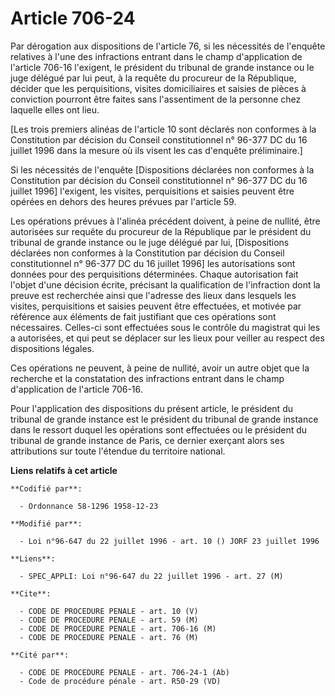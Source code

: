 # Article 706-24

Par dérogation aux dispositions de l'article 76, si les nécessités de l'enquête relatives à l'une des infractions entrant
dans le champ d'application de l'article 706-16 l'exigent, le président du tribunal de grande instance ou le juge délégué par
lui peut, à la requête du procureur de la République, décider que les perquisitions, visites domiciliaires et saisies de
pièces à conviction pourront être faites sans l'assentiment de la personne chez laquelle elles ont lieu.

[Les trois premiers alinéas de l'article 10 sont déclarés non conformes à la Constitution par décision du Conseil
constitutionnel n° 96-377 DC du 16 juillet 1996 dans la mesure où ils visent les cas d'enquête préliminaire.]

Si les nécessités de l'enquête [Dispositions déclarées non conformes à la Constitution par décision du Conseil
constitutionnel n° 96-377 DC du 16 juillet 1996] l'exigent, les visites, perquisitions et saisies peuvent être opérées en
dehors des heures prévues par l'article 59.

Les opérations prévues à l'alinéa précédent doivent, à peine de nullité, être autorisées sur requête du procureur de la
République par le président du tribunal de grande instance ou le juge délégué par lui, [Dispositions déclarées non conformes
à la Constitution par décision du Conseil constitutionnel n° 96-377 DC du 16 juillet 1996] les autorisations sont données
pour des perquisitions déterminées. Chaque autorisation fait l'objet d'une décision écrite, précisant la qualification de
l'infraction dont la preuve est recherchée ainsi que l'adresse des lieux dans lesquels les visites, perquisitions et saisies
peuvent être effectuées, et motivée par référence aux éléments de fait justifiant que ces opérations sont nécessaires.
Celles-ci sont effectuées sous le contrôle du magistrat qui les a autorisées, et qui peut se déplacer sur les lieux pour
veiller au respect des dispositions légales.

Ces opérations ne peuvent, à peine de nullité, avoir un autre objet que la recherche et la constatation des infractions
entrant dans le champ d'application de l'article 706-16.

Pour l'application des dispositions du présent article, le président du tribunal de grande instance est le président du
tribunal de grande instance dans le ressort duquel les opérations sont effectuées ou le président du tribunal de grande
instance de Paris, ce dernier exerçant alors ses attributions sur toute l'étendue du territoire national.

**Liens relatifs à cet article**

	**Codifié par**:

	  - Ordonnance 58-1296 1958-12-23

	**Modifié par**:

	  - Loi n°96-647 du 22 juillet 1996 - art. 10 () JORF 23 juillet 1996

	**Liens**:

	  - SPEC_APPLI: Loi n°96-647 du 22 juillet 1996 - art. 27 (M)

	**Cite**:

	  - CODE DE PROCEDURE PENALE - art. 10 (V)
	  - CODE DE PROCEDURE PENALE - art. 59 (M)
	  - CODE DE PROCEDURE PENALE - art. 706-16 (M)
	  - CODE DE PROCEDURE PENALE - art. 76 (M)

	**Cité par**:

	  - CODE DE PROCEDURE PENALE - art. 706-24-1 (Ab)
	  - Code de procédure pénale - art. R50-29 (VD)
